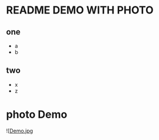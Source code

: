 # README DEMO WITH PHOTO

## one
- a
- b
## two
- x
- z
# photo Demo
![[Demo.jpg](../Photos/Demo.jpg)
